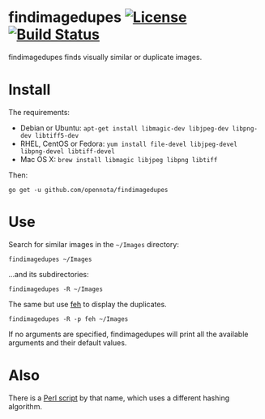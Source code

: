 findimagedupes [![License](http://img.shields.io/:license-gpl3-blue.svg)](http://www.gnu.org/licenses/gpl-3.0.html) [![Build Status](https://travis-ci.org/opennota/findimagedupes.png?branch=master)](https://travis-ci.org/opennota/findimagedupes)
==============

findimagedupes finds visually similar or duplicate images.

# Install

The requirements:

- Debian or Ubuntu: `apt-get install libmagic-dev libjpeg-dev libpng-dev libtiff5-dev`
- RHEL, CentOS or Fedora: `yum install file-devel libjpeg-devel libpng-devel libtiff-devel`
- Mac OS X: `brew install libmagic libjpeg libpng libtiff`

Then:

    go get -u github.com/opennota/findimagedupes

# Use

Search for similar images in the `~/Images` directory:

    findimagedupes ~/Images

...and its subdirectories:

    findimagedupes -R ~/Images

The same but use [feh](https://feh.finalrewind.org/) to display the duplicates.

    findimagedupes -R -p feh ~/Images

If no arguments are specified, findimagedupes will print all the available arguments and their default values.

# Also

There is a [Perl script](http://www.jhnc.org/findimagedupes/) by that name, which uses a different hashing algorithm.
